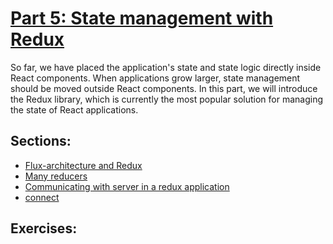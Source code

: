 # [Part 5: State management with Redux](https://fullstackopen.com/en/part6)
So far, we have placed the application's state and state logic directly inside React components. When applications grow larger, state management should be moved outside React components. In this part, we will introduce the Redux library, which is currently the most popular solution for managing the state of React applications.

## Sections:
* [Flux-architecture and Redux](https://fullstackopen.com/en/part6/flux_architecture_and_redux)
* [Many reducers](https://fullstackopen.com/en/part6/many_reducers)
* [Communicating with server in a redux application](https://fullstackopen.com/en/part6/communicating_with_server_in_a_redux_application)
* [connect](https://fullstackopen.com/en/part6/connect)

## Exercises:
